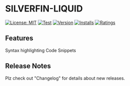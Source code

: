 # SILVERFIN-LIQUID

[![License: MIT](https://img.shields.io/badge/License-MIT-brightgreen.svg)](https://opensource.org/licenses/MIT) [![Test](https://github.com/Nicklas185105/Silverfin-Liquid/actions/workflows/test.yml/badge.svg)](https://github.com/Nicklas185105/Silverfin-Liquid/actions) [![Version](https://vsmarketplacebadge.apphb.com/version-short/nicklaslydersen.silverfin-liquid.svg)](https://marketplace.visualstudio.com/items?itemName=nicklaslydersen.silverfin-liquid) [![Installs](https://vsmarketplacebadge.apphb.com/installs-short/nicklaslydersen.silverfin-liquid.svg)](https://marketplace.visualstudio.com/items?itemName=nicklaslydersen.silverfin-liquid) [![Ratings](https://vsmarketplacebadge.apphb.com/rating-short/nicklaslydersen.silverfin-liquid.svg)](https://marketplace.visualstudio.com/items?itemName=nicklaslydersen.silverfin-liquid)

## Features

Syntax highlighting
Code Snippets

## Release Notes

Plz check out "Changelog" for details about new releases.
